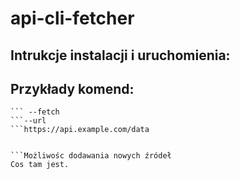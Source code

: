 # api-cli-fetcher

 

 
 
## Intrukcje instalacji i uruchomienia:
 
 
## Przykłady komend: 
```./cli_fetcher
``` --fetch
```--url
```https://api.example.com/data
 
 
```Możliwośc dodawania nowych źródeł
Cos tam jest.
